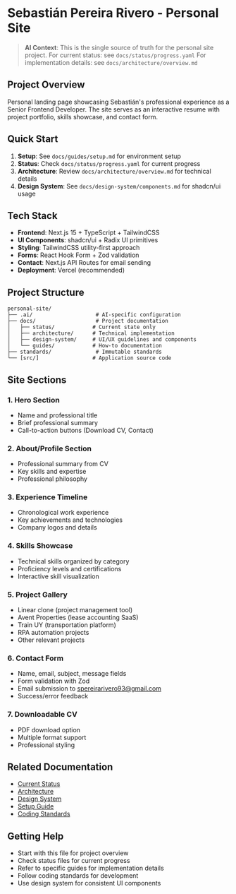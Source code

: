 # Sebastián Pereira Rivero - Personal Site

> **AI Context**: This is the single source of truth for the personal site project.
> For current status: see `docs/status/progress.yaml`
> For implementation details: see `docs/architecture/overview.md`

## Project Overview

Personal landing page showcasing Sebastián's professional experience as a Senior Frontend Developer. The site serves as an interactive resume with project portfolio, skills showcase, and contact form.

## Quick Start

1. **Setup**: See `docs/guides/setup.md` for environment setup
2. **Status**: Check `docs/status/progress.yaml` for current progress
3. **Architecture**: Review `docs/architecture/overview.md` for technical details
4. **Design System**: See `docs/design-system/components.md` for shadcn/ui usage

## Tech Stack

- **Frontend**: Next.js 15 + TypeScript + TailwindCSS
- **UI Components**: shadcn/ui + Radix UI primitives
- **Styling**: TailwindCSS utility-first approach
- **Forms**: React Hook Form + Zod validation
- **Contact**: Next.js API Routes for email sending
- **Deployment**: Vercel (recommended)

## Project Structure

```
personal-site/
├── .ai/                    # AI-specific configuration
├── docs/                   # Project documentation
│   ├── status/            # Current state only
│   ├── architecture/      # Technical implementation
│   ├── design-system/     # UI/UX guidelines and components
│   └── guides/            # How-to documentation
├── standards/              # Immutable standards
└── [src/]                 # Application source code
```

## Site Sections

### 1. Hero Section
- Name and professional title
- Brief professional summary
- Call-to-action buttons (Download CV, Contact)

### 2. About/Profile Section
- Professional summary from CV
- Key skills and expertise
- Professional philosophy

### 3. Experience Timeline
- Chronological work experience
- Key achievements and technologies
- Company logos and details

### 4. Skills Showcase
- Technical skills organized by category
- Proficiency levels and certifications
- Interactive skill visualization

### 5. Project Gallery
- Linear clone (project management tool)
- Avent Properties (lease accounting SaaS)
- Train UY (transportation platform)
- RPA automation projects
- Other relevant projects

### 6. Contact Form
- Name, email, subject, message fields
- Form validation with Zod
- Email submission to spereirarivero93@gmail.com
- Success/error feedback

### 7. Downloadable CV
- PDF download option
- Multiple format support
- Professional styling

## Related Documentation

- [Current Status](docs/status/progress.yaml)
- [Architecture](docs/architecture/overview.md)
- [Design System](docs/design-system/components.md)
- [Setup Guide](docs/guides/setup.md)
- [Coding Standards](standards/coding.md)

## Getting Help

- Start with this file for project overview
- Check status files for current progress
- Refer to specific guides for implementation details
- Follow coding standards for development
- Use design system for consistent UI components
